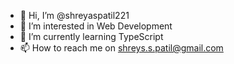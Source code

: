 - 👋 Hi, I’m @shreyaspatil221
- 👀 I’m interested in Web Development
- 🌱 I’m currently learning TypeScript
- 📫 How to reach me on shreys.s.patil@gmail.com

<!---
shreyaspatil221/shreyaspatil221 is a ✨ special ✨ repository because its `README.md` (this file) appears on your GitHub profile.
You can click the Preview link to take a look at your changes.
--->
